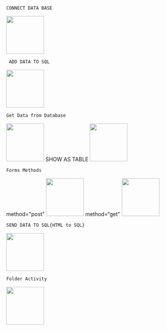     CONNECT DATA BASE
[<img src= "https://user-images.githubusercontent.com/57319180/146246677-dd3613a5-6e4e-4ff1-8ae2-03f1be9323f5.png" width="100" height = "100"/>](https://github.com/sajithlakshan/HTML_CSS_JS_PHP/tree/main/PHP/Connect%20Database)

     ADD DATA TO SQL
[<img src= "https://user-images.githubusercontent.com/57319180/146247386-91fab86a-0601-4cf5-91f5-0d5e2de77647.png" width="100" height = "100"/>](https://github.com/sajithlakshan/HTML_CSS_JS_PHP/tree/main/PHP/Input_Data)

    Get Data from Database
[<img src= "https://user-images.githubusercontent.com/57319180/146247736-5f8d02b8-57ff-4a9e-b757-9e7125882c01.png" width="100" height = "100"/>](https://github.com/sajithlakshan/HTML_CSS_JS_PHP/tree/main/PHP/Get%20Data%20from%20Database)
SHOW AS TABLE
[<img src= "https://user-images.githubusercontent.com/57319180/146248146-6d8ad69b-1eb0-43c0-a468-d1fb2ec99824.png" width="100" height = "100"/>](https://github.com/sajithlakshan/HTML_CSS_JS_PHP/tree/main/PHP/Get%20Data%20from%20Database/Assamble%20Data%20in%20Table)

    Forms Methods
method="post"
[<img src= "https://user-images.githubusercontent.com/57319180/146248837-74374b90-c3af-4431-a6f9-e05e22bcfc74.png" width="100" height = "100"/>](https://github.com/sajithlakshan/HTML_CSS_JS_PHP/tree/main/PHP/Forms%20Methods/method%3D%22post%22) method=“get"
[<img src= "https://user-images.githubusercontent.com/57319180/146249978-7ee8d45a-7e18-4e67-9c56-09155552292a.png" width="100" height = "100"/>](https://github.com/sajithlakshan/HTML_CSS_JS_PHP/tree/main/PHP/Forms%20Methods/method%3D%E2%80%9Cget%22)    

    SEND DATA TO SQL{HTML to SQL}
[<img src= "https://user-images.githubusercontent.com/57319180/146254937-591e2b4d-f02e-413a-b5d4-c0826d3cd377.png" width="100" height = "100"/>](https://github.com/sajithlakshan/HTML_CSS_JS_PHP/tree/main/PHP/SEND%20DATA%20TO%20SQL)

    Folder Activity
[<img src= "https://user-images.githubusercontent.com/57319180/146254937-591e2b4d-f02e-413a-b5d4-c0826d3cd377.png" width="100" height = "100"/>](https://github.com/sajithlakshan/HTML_CSS_JS_PHP/tree/main/PHP/SEND%20DATA%20TO%20SQL)    




    




